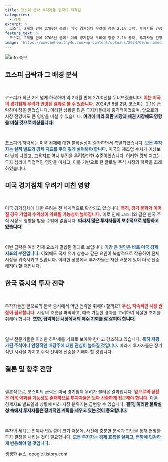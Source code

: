 ```yaml
---
title: 코스피 급락 투자자들 충격의 직격탄!
categories:
  - 경제
excerpt: >
  코스피, 2개월 만에 2700선 붕괴! 미국 경기침체 우려에 장중 2.1% 급락, 투자자들 긴장감 감지. 경제 불안 속에서의 향후 전망은? 클릭하여 확인하세요!
feature_text: >
  코스피, 2개월 만에 2700선 붕괴! 미국 경기침체 우려에 장중 2.1% 급락, 투자자들 긴장감 감지. 경제 불안 속에서의 향후 전망은? 클릭하여 확인하세요!
image: 'https://www.behealthy4u.com/wp-content/uploads/2024/06/unnamed-file.png'
---
```


<p><img src="https://www.behealthy4u.com/wp-content/uploads/2024/06/unnamed-file.png" alt="info 속보" /></p>

<h2 data-ke-size="size26">코스피 급락과 그 배경 분석</h2>

<p data-ke-size="size16">&nbsp;</p>

<p>코스피가 최근 2% 넘게 하락하며 약 2개월 만에 2700선을 무너뜨렸습니다. <b><span style="color: #ee2323;">이는 미국의 경기침체 우려가 반영된 결과로 볼 수 있습니다.</span></b> 2024년 8월 2일, 코스피는 2.1% 급락하며 장을 열었습니다. 이러한 상황은 많은 투자자들에게 충격적이었으며, 앞으로의 시장 전망에도 큰 영향을 미칠 수 있습니다. <b><span style="background-color: #21538527;">여기에 따라 외환 시장과 채권 시장에도 영향을 미칠 것으로 예상됩니다.</span></b></p>

<p data-ke-size="size16">&nbsp;</p>

<p>코스피의 하락세는 미국 경제에 대한 불확실성이 증가하면서 촉발되었습니다. <b><span style="color: #1a5490;">모든 투자자는 실적 발표와 경제 지표를 주의 깊게 살펴봐야 합니다.</span></b> 미국의 제조업 수치가 예상보다 낮게 나왔고, 고용지표 역시 부진을 우려할만한 수준이었습니다. 이러한 경제 지표는 투자 심리에 직접적인 영향을 미치고, 이를 기반으로 한 글로벌 주식 시장의 하락을 초래하였습니다.</p>

<h2 data-ke-size="size26">미국 경기침체 우려가 미친 영향</h2>

<p data-ke-size="size16">&nbsp;</p>

<p>미국 경기침체에 대한 우려는 전 세계적으로 확산되고 있습니다. <b><span style="color: #ee2323;">특히, 경기 둔화가 이어질 경우 기업의 수익성이 악화될 가능성이 높아집니다.</span></b> 이로 인해 코스피와 같은 한국 주식 시장도 영향을 받을 수밖에 없습니다. <b><span style="background-color: #21538527;">따라서 많은 투자자들이 보수적으로 행동하고 있습니다.</span></b> </p>

<p data-ke-size="size16">&nbsp;</p>

<p>이번 급락은 여러 경제 요소가 결합된 결과로 보입니다. <b><span style="color: #1a5490;">가장 큰 원인은 바로 미국 경제 지표의 부진입니다.</span></b> 이외에도 국제 유가 상승과 같은 요인이 복합적으로 작용하여 전체 시장을 위축시키고 있습니다. 이러한 상황에서 투자자들은 자산 배분에 있어 더욱 신중해져야 할 때입니다.</p>

<h2 data-ke-size="size26">한국 증시의 투자 전략</h2>

<p data-ke-size="size16">&nbsp;</p>

<p>투자자들은 앞으로의 한국 증시에서 어떤 전략을 취해야 할까요? <b><span style="color: #ee2323;">우선, 지속적인 시장 관찰이 필요합니다.</span></b> 시장의 흐름을 파악하고, 예측 가능한 경과를 고려하여 적절한 조치를 취해야 합니다. <b><span style="background-color: #21538527;">또한, 급락하는 시장에서의 매수 기회를 잘 살펴야 합니다.</span></b></p>

<p data-ke-size="size16">&nbsp;</p>

<p>일부 전문가들은 이러한 하락세를 기회로 보아야 한다고 강조하고 있습니다. <b><span style="color: #1a5490;">특히 저평가된 주식이나 안정적인 배당주에 대한 관심이 높아질 것입니다.</span></b> 따라서 투자자들은 장기적인 시각을 가지고 주식 선택에 신중을 기해야 할 것입니다. </p>

<h2 data-ke-size="size26">결론 및 향후 전망</h2>

<p data-ke-size="size16">&nbsp;</p>

<p>결론적으로, 코스피의 급락은 미국 경기침체 우려가 불러온 결과입니다. <b><span style="color: #ee2323;">앞으로의 상황은 더욱 악화될 가능성도 존재하므로 투자자들은 보다 신중하게 접근해야 합니다.</span></b> 다음 경제지표 발표일과 상황에 따라 시장 분위기는 급변할 수 있습니다. <b><span style="background-color: #21538527;">결국, 이러한 불확실성 속에서 투자자들은 장기적인 계획을 세우고 있는 것이 중요합니다.</span></b></p>

<p data-ke-size="size16">&nbsp;</p>

<p>투자의 세계는 언제나 변동성이 크기 때문에, 사전에 충분한 분석과 판단을 통해 현명한 투자 결정을 내리는 것이 필요합니다. <b><span style="color: #1a5490;">모든 투자자는 경제 흐름을 살피고, 변화에 민감하게 반응해야 할 것입니다.</span></b></p>
생생한 뉴스, <a href="https://qoogle.tistory.com" rel="dofollow">qoogle.tistory.com</a>


